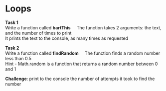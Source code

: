 # Loops

**Task 1**   
Write a function called **bartThis**    
The function takes 2 arguments: the text, and the number of times to print   
It prints the text to the console, as many times as requested    

**Task 2**   
Write a function called **findRandom**    
The function finds a random number less than 0.5   
Hint - Math.random is a function that returns a random number between 0 and 1   

**Challenge**: print to the console the number of attempts it took to find the number
